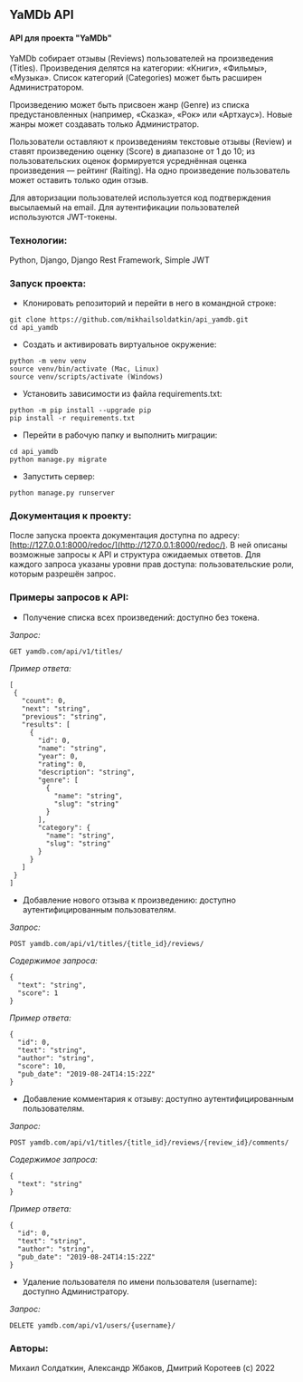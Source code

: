 ## YaMDb API

#### API для  проекта "YaMDb" 

YaMDb собирает отзывы (Reviews) пользователей на произведения (Titles). Произведения делятся на категории: «Книги», «Фильмы», «Музыка». Список категорий (Categories) может быть расширен Администратором. 

Произведению может быть присвоен жанр (Genre) из списка предустановленных (например, «Сказка», «Рок» или «Артхаус»). Новые жанры может создавать только Администратор. 

Пользователи оставляют к произведениям текстовые отзывы (Review) и ставят произведению оценку (Score) в диапазоне от 1 до 10; из пользовательских оценок формируется усреднённая оценка произведения — рейтинг (Raiting). На одно произведение пользователь может оставить только один отзыв. 

Для авторизации пользователей используется код подтверждения высылаемый на email. Для аутентификации пользователей используются JWT-токены. 

### Технологии: 

Python, Django, Django Rest Framework, Simple JWT 

### Запуск проекта: 

- Клонировать репозиторий и перейти в него в командной строке: 
``` 
git clone https://github.com/mikhailsoldatkin/api_yamdb.git 
cd api_yamdb 
``` 

- Создать и активировать виртуальное окружение: 

``` 
python -m venv venv  
source venv/bin/activate (Mac, Linux) 
source venv/scripts/activate (Windows) 
``` 

- Установить зависимости из файла requirements.txt: 

``` 
python -m pip install --upgrade pip  
pip install -r requirements.txt 
``` 

- Перейти в рабочую папку и выполнить миграции: 

``` 
cd api_yamdb 
python manage.py migrate 
``` 

- Запустить сервер: 

``` 
python manage.py runserver 
``` 

### Документация к проекту: 

После запуска проекта документация доступна по адресу: [http://127.0.0.1:8000/redoc/](http://127.0.0.1:8000/redoc/). В ней описаны возможные запросы к API и структура ожидаемых ответов. Для каждого запроса указаны уровни прав доступа: пользовательские роли, которым разрешён запрос. 

### Примеры запросов к API: 

- Получение списка всех произведений: доступно без токена. 

*Запрос:* 

``` 
GET yamdb.com/api/v1/titles/ 
``` 

*Пример ответа:* 

 ``` 
[ 
  { 
    "count": 0, 
    "next": "string", 
    "previous": "string", 
    "results": [ 
      { 
        "id": 0, 
        "name": "string", 
        "year": 0, 
        "rating": 0, 
        "description": "string", 
        "genre": [ 
          { 
            "name": "string", 
            "slug": "string" 
          } 
        ], 
        "category": { 
          "name": "string", 
          "slug": "string" 
        } 
      } 
    ] 
  } 
] 
``` 

- Добавление нового отзыва к произведению: доступно аутентифицированным пользователям. 

*Запрос:* 

``` 
POST yamdb.com/api/v1/titles/{title_id}/reviews/ 
``` 

*Содержимое запроса:* 

``` 
{ 
  "text": "string", 
  "score": 1 
} 
``` 

*Пример ответа:* 

``` 
{ 
  "id": 0, 
  "text": "string", 
  "author": "string", 
  "score": 10, 
  "pub_date": "2019-08-24T14:15:22Z" 
} 
``` 

- Добавление комментария к отзыву: доступно аутентифицированным пользователям. 

*Запрос:* 

``` 
POST yamdb.com/api/v1/titles/{title_id}/reviews/{review_id}/comments/ 
``` 

*Содержимое запроса:* 

``` 
{ 
  "text": "string" 
} 
``` 

*Пример ответа:* 

``` 
{ 
  "id": 0, 
  "text": "string", 
  "author": "string", 
  "pub_date": "2019-08-24T14:15:22Z" 
} 
``` 

- Удаление пользователя по имени пользователя (username): доступно Администратору. 

*Запрос:* 

``` 
DELETE yamdb.com/api/v1/users/{username}/ 
``` 

### Авторы: 

Михаил Солдаткин, Александр Жбаков, Дмитрий Коротеев (c) 2022
